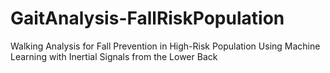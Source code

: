 # GaitAnalysis-FallRiskPopulation
Walking Analysis for Fall Prevention in High-Risk Population Using Machine Learning with Inertial Signals from the Lower Back
